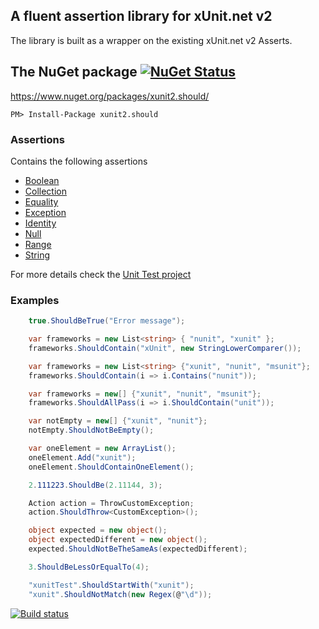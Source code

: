 ## A fluent assertion library for xUnit.net v2
The library is built as a wrapper on the existing xUnit.net v2 Asserts.

## The NuGet package [![NuGet Status](http://img.shields.io/nuget/v/xunit2.should.svg?style=flat)](https://www.nuget.org/packages/xunit2.should/)

https://www.nuget.org/packages/xunit2.should/

    PM> Install-Package xunit2.should

### Assertions
Contains the following assertions
* [Boolean](https://github.com/ralbu/xunit2.should/blob/dev/xunit2.should.test/BooleanAssertionTest.cs)
* [Collection](https://github.com/ralbu/xunit2.should/blob/dev/xunit2.should.test/CollectionAssertionTest.cs)
* [Equality](https://github.com/ralbu/xunit2.should/blob/dev/xunit2.should.test/EqualityAssertionTest.cs)
* [Exception](https://github.com/ralbu/xunit2.should/blob/dev/xunit2.should.test/ExceptionAssertionTest.cs)
* [Identity](https://github.com/ralbu/xunit2.should/blob/dev/xunit2.should.test/IdentityAssertionTest.cs)
* [Null](https://github.com/ralbu/xunit2.should/blob/dev/xunit2.should.test/NullAssertionTest.cs)
* [Range](https://github.com/ralbu/xunit2.should/blob/dev/xunit2.should.test/RangeAssertionTest.cs)
* [String](https://github.com/ralbu/xunit2.should/blob/dev/xunit2.should.test/StringAssertionTest.cs)

For more details check the [Unit Test project](https://github.com/ralbu/xunit2.should/tree/dev/xunit2.should.test)

### Examples
```c#
    true.ShouldBeTrue("Error message");

    var frameworks = new List<string> { "nunit", "xunit" };
    frameworks.ShouldContain("xUnit", new StringLowerComparer());

    var frameworks = new List<string> {"xunit", "nunit", "msunit"};
    frameworks.ShouldContain(i => i.Contains("nunit"));

    var frameworks = new[] {"xunit", "nunit", "msunit"};
    frameworks.ShouldAllPass(i => i.ShouldContain("unit"));

    var notEmpty = new[] {"xunit", "nunit"};
    notEmpty.ShouldNotBeEmpty();

    var oneElement = new ArrayList();
    oneElement.Add("xunit");
    oneElement.ShouldContainOneElement();

    2.111223.ShouldBe(2.11144, 3);

    Action action = ThrowCustomException;
    action.ShouldThrow<CustomException>();

    object expected = new object();
    object expectedDifferent = new object();
    expected.ShouldNotBeTheSameAs(expectedDifferent);

    3.ShouldBeLessOrEqualTo(4);

    "xunitTest".ShouldStartWith("xunit");
    "xunit".ShouldNotMatch(new Regex(@"\d"));
```

[![Build status](https://ci.appveyor.com/api/projects/status/github/ralbu/xunit2.should?svg=true)](https://ci.appveyor.com/projects/status/ralbu/xunit2-should)